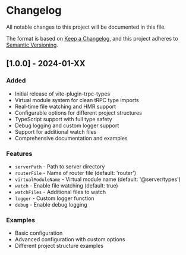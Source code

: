 # Changelog

All notable changes to this project will be documented in this file.

The format is based on [Keep a Changelog](https://keepachangelog.com/en/1.0.0/),
and this project adheres to [Semantic Versioning](https://semver.org/spec/v2.0.0.html).

## [1.0.0] - 2024-01-XX

### Added
- Initial release of vite-plugin-trpc-types
- Virtual module system for clean tRPC type imports
- Real-time file watching and HMR support
- Configurable options for different project structures
- TypeScript support with full type safety
- Debug logging and custom logger support
- Support for additional watch files
- Comprehensive documentation and examples

### Features
- `serverPath` - Path to server directory
- `routerFile` - Name of router file (default: 'router')
- `virtualModuleName` - Virtual module name (default: '@server/types')
- `watch` - Enable file watching (default: true)
- `watchFiles` - Additional files to watch
- `logger` - Custom logger function
- `debug` - Enable debug logging

### Examples
- Basic configuration
- Advanced configuration with custom options
- Different project structure examples 